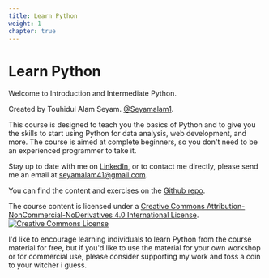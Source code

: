 ```yaml
---
title: Learn Python
weight: 1
chapter: true
---
```


# Learn Python

Welcome to Introduction and Intermediate Python.

Created by Touhidul Alam Seyam. <a href="https://twitter.com/Seyamalam1" target="_blank"><i class='fab fa-twitter'></i>@Seyamalam1</a>.

This course is designed to teach you the basics of Python and to give you the skills to start using Python for data analysis, web development, and more. The course is aimed at complete beginners, so you don't need to be an experienced programmer to take it.

Stay up to date with me on <a href="https://www.linkedin.com/in/touhidul-alam-b675b521b/" target="_blank"><i class='fab fa-linkedin'></i> LinkedIn</a>, or to contact me directly, please send me an email at <a href='mailto:seyamalam41@gmail.com'><i class='fa fa-envelope'></i>  seyamalam41@gmail.com</a>.

You can find the content and exercises on the <a href="https://github.com/Seyamalam/Course-Materials"><i class='fab fa-fw fa-github'></i>Github repo</a>.


The course content is licensed under a <a rel="license" href="http://creativecommons.org/licenses/by-nc-nd/4.0/">Creative Commons Attribution-NonCommercial-NoDerivatives 4.0 International License</a>.<a rel="license" href="http://creativecommons.org/licenses/by-nc-nd/4.0/"><img alt="Creative Commons License" style="border-width:0" src="https://i.creativecommons.org/l/by-nc-nd/4.0/88x31.png" /></a>

I'd like to encourage learning individuals to learn Python from the course material for free, but if you'd like to use the material for your own workshop or for commercial use, please consider supporting my work and toss a coin to your witcher i guess.